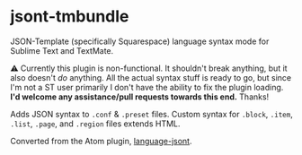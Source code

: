 # jsont-tmbundle

JSON-Template (specifically Squarespace) language syntax mode for Sublime Text and TextMate.

:warning: Currently this plugin is non-functional. It shouldn't break anything, but it also doesn't _do_ anything. All the actual syntax stuff is ready to go, but since I'm not a ST user primarily I don't have the ability to fix the plugin loading. **I'd welcome any assistance/pull requests towards this end.** Thanks!

Adds JSON syntax to `.conf` & `.preset` files. Custom syntax for `.block`, `.item`, `.list`, `.page`, and `.region` files extends HTML.

Converted from the Atom plugin, [language-jsont](https://github.com/stormwarning/language-jsont).
